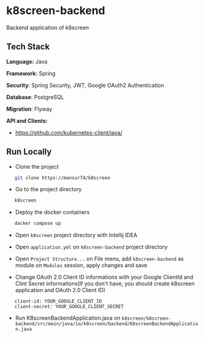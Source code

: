 # k8screen-backend

Backend application of k8screen


## Tech Stack

**Language:** Java

**Framework:** Spring

**Security**: Spring Security, JWT, Google OAuth2 Authentication

**Database**: PostgreSQL

**Migration**: Flyway


**API and Clients:**
- https://github.com/kubernetes-client/java/


## Run Locally

- Clone the project

```bash
   git clone https://mansur74/k8screen
```

- Go to the project directory

```bash
   k8screen
```

- Deploy the docker containers

```bash
   docker compose up
```

- Open ``k8screen`` project directory with Intellij IDEA

- Open ``application.yml`` on ``k8screen-backend`` project directory

- Open ``Project Structure...`` on File menu, add ``k8screen-backend`` as module on  ``Modules`` session, apply changes and save

- Change OAuth 2.0 Client ID informations with your Google ClientId and Clint Secret informations(If you don't have, you should create k8screen application and OAuth 2.0 Client ID)
```
   client-id: YOUR_GOOGLE_CLIENT_ID
   client-secret: YOUR_GOOGLE_CLIENT_SECRET
```

- Run K8screenBackendApplication.java on ``k8screen/k8screen-backend/src/main/java/io/k8screen/backend/K8screenBackendApplication.java``
